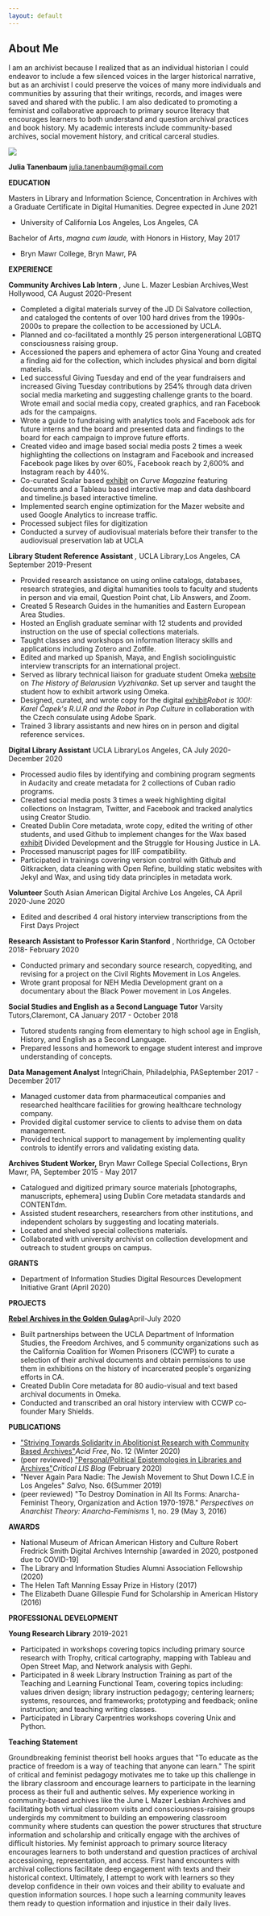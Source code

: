 ```yaml
---
layout: default
---
```


## About Me
I am an archivist because I realized that as an individual historian I could endeavor to include a few silenced voices in the larger historical narrative, but as an archivist I could preserve the voices of many more individuals and communities by assuring that their writings, records, and images were saved and shared with the public. I am also dedicated to promoting a feminist and collaborative approach to primary source literacy that encourages learners to both understand and question archival practices and book history. My academic interests include community-based archives, social movement history, and critical carceral studies.

<img class="profile-picture" src="sherlock.jpg">

**Julia Tanenbaum**
julia.tanenbaum@gmail.com

**EDUCATION**

Masters in Library and Information Science, Concentration in Archives with a Graduate Certificate in Digital Humanities. Degree expected in June 2021

- University of California Los Angeles, Los Angeles, CA

Bachelor of Arts, _magna cum laude,_ with Honors in History, May 2017

- Bryn Mawr College, Bryn Mawr, PA

**EXPERIENCE**

**Community Archives Lab Intern** _,_ June L. Mazer Lesbian Archives,West Hollywood, CA August 2020-Present

- Completed a digital materials survey of the JD Di Salvatore collection, and cataloged the contents of over 100 hard drives from the 1990s-2000s to prepare the collection to be accessioned by UCLA.
- Planned and co-facilitated a monthly 25 person intergenerational LGBTQ consciousness raising group.
- Accessioned the papers and ephemera of actor Gina Young and created a finding aid for the collection, which includes physical and born digital materials.
- Led successful Giving Tuesday and end of the year fundraisers and increased Giving Tuesday contributions by 254% through data driven social media marketing and suggesting challenge grants to the board. Wrote email and social media copy, created graphics, and ran Facebook ads for the campaigns.
- Wrote a guide to fundraising with analytics tools and Facebook ads for future interns and the board and presented data and findings to the board for each campaign to improve future efforts.
- Created video and image based social media posts 2 times a week highlighting the collections on Instagram and Facebook and increased Facebook page likes by over 60%, Facebook reach by 2,600% and Instagram reach by 440%.
- Co-curated Scalar based [exhibit](https://scalar.usc.edu/works/curve-magazine-virtual-exhibit/index) on _Curve Magazine_ featuring documents and a Tableau based interactive map and data dashboard and timeline.js based interactive timeline.
- Implemented search engine optimization for the Mazer website and used Google Analytics to increase traffic.
- Processed subject files for digitization
- Conducted a survey of audiovisual materials before their transfer to the audiovisual preservation lab at UCLA

**Library Student Reference Assistant** _,_ UCLA Library,Los Angeles, CA September 2019-Present

- Provided research assistance on using online catalogs, databases, research strategies, and digital humanities tools to faculty and students in person and via email, Question Point chat, Lib Answers, and Zoom.
- Created 5 Research Guides in the humanities and Eastern European Area Studies.
- Hosted an English graduate seminar with 12 students and provided instruction on the use of special collections materials.
- Taught classes and workshops on information literacy skills and applications including Zotero and Zotfile.
- Edited and marked up Spanish, Maya, and English sociolinguistic interview transcripts for an international project.
- Served as library technical liaison for graduate student Omeka  [website](https://bazlova.humspace.ucla.edu/) on _The History of Belarusian Vyzhivanka_. Set up server and taught the student how to exhibit artwork using Omeka.
- Designed, curated, and wrote copy for the digital [exhibit](https://spark.adobe.com/page/5gFJRQ3hXeYO5/)_Robot is 100!:_ _Karel Čapek&#39;s R.U.R and the Robot in Pop Culture_ in collaboration with the Czech consulate using Adobe Spark.
- Trained 3 library assistants and new hires on in person and digital reference services.

**Digital Library Assistant** UCLA LibraryLos Angeles, CA July 2020-December 2020

- Processed audio files by identifying and combining program segments in Audacity and create metadata for 2 collections of Cuban radio programs.
- Created social media posts 3 times a week highlighting digital collections on Instagram, Twitter, and Facebook and tracked analytics using Creator Studio.
- Created Dublin Core metadata, wrote copy, edited the writing of other students, and used Github to implement changes for the Wax based [exhibit](https://uclalibrary.github.io/lahousing/) Divided Development and the Struggle for Housing Justice in LA.
- Processed manuscript pages for IIIF compatibility.
- Participated in trainings covering version control with Github and Gitkracken, data cleaning with Open Refine, building static websites with Jekyl and Wax, and using tidy data principles in metadata work.

**Volunteer** South Asian American Digital Archive Los Angeles, CA April 2020-June 2020

- Edited and described 4 oral history interview transcriptions from the First Days Project

**Research Assistant to Professor Karin Stanford** , Northridge, CA October 2018- February 2020

- Conducted primary and secondary source research, copyediting, and revising for a project on the Civil Rights Movement in Los Angeles.
- Wrote grant proposal for NEH Media Development grant on a documentary about the Black Power movement in Los Angeles.

**Social Studies and English as a Second Language Tutor** Varsity Tutors,Claremont, CA January 2017 - October 2018

- Tutored students ranging from elementary to high school age in English, History, and English as a Second Language.
- Prepared lessons and homework to engage student interest and improve understanding of concepts.

**Data Management Analyst** IntegriChain, Philadelphia, PASeptember 2017 - December 2017

- Managed customer data from pharmaceutical companies and researched healthcare facilities for growing healthcare technology company.
- Provided digital customer service to clients to advise them on data management.
- Provided technical support to management by implementing quality controls to identify errors and validating existing data.

**Archives Student Worker,** Bryn Mawr College Special Collections, Bryn Mawr, PA, September 2015 - May 2017

- Catalogued and digitized primary source materials [photographs, manuscripts, ephemera] using Dublin Core metadata standards and CONTENTdm.
- Assisted student researchers, researchers from other institutions, and independent scholars by suggesting and locating materials.
- Located and shelved special collections materials.
- Collaborated with university archivist on collection development and outreach to student groups on campus.

**GRANTS**

- Department of Information Studies Digital Resources Development Initiative Grant (April 2020)

**PROJECTS**

[**Rebel Archives in the Golden Gulag**](http://rebelarchives.humspace.ucla.edu/)April-July 2020

- Built partnerships between the UCLA Department of Information Studies, the Freedom Archives, and 5 community organizations such as the California Coalition for Women Prisoners (CCWP) to curate a selection of their archival documents and obtain permissions to use them in exhibitions on the history of incarcerated people&#39;s organizing efforts in CA.
- Created Dublin Core metadata for 80 audio-visual and text based archival documents in Omeka.
- Conducted and transcribed an oral history interview with CCWP co-founder Mary Shields.

**PUBLICATIONS**

- [&quot;Striving Towards Solidarity in Abolitionist Research with Community Based Archives&quot;](https://laacollective.org/work/striving-towards-solidarity-in-abolitionst-research/)_Acid Free_, No. 12 (Winter 2020)
- (peer reviewed) [&quot;Personal/Political Epistemologies in Libraries and Archives&quot;](https://criticaltheoryis.blogspot.com/2020/02/personalpolitical-epistemologies.html)_Critical LIS Blog_ (February 2020)
- &quot;Never Again Para Nadie: The Jewish Movement to Shut Down I.C.E in Los Angeles&quot; _Salvo,_ Nso. 6(Summer 2019)
- (peer reviewed) &quot;To Destroy Domination in All Its Forms: Anarcha-Feminist Theory, Organization and Action 1970-1978.&quot; _Perspectives on Anarchist Theory: Anarcha-Feminisms_ 1, no. 29 (May 3, 2016)

**AWARDS**

- National Museum of African American History and Culture Robert Fredrick Smith Digital Archives Internship [awarded in 2020, postponed due to COVID-19]
- The Library and Information Studies Alumni Association Fellowship (2020)
- The Helen Taft Manning Essay Prize in History (2017)
- The Elizabeth Duane Gillespie Fund for Scholarship in American History (2016)

**PROFESSIONAL DEVELOPMENT**

**Young Research Library** 2019-2021

- Participated in workshops covering topics including primary source research with Trophy, critical cartography, mapping with Tableau and Open Street Map, and Network analysis with Gephi.
- Participated in 8 week Library Instruction Training as part of the Teaching and Learning Functional Team, covering topics including: values driven design; library instruction pedagogy; centering learners; systems, resources, and frameworks; prototyping and feedback; online instruction; and teaching writing classes.
- Participated in Library Carpentries workshops covering Unix and Python.

**Teaching Statement**

Groundbreaking feminist theorist bell hooks argues that &quot;To educate as the practice of freedom is a way of teaching that anyone can learn.&quot; The spirit of critical and feminist pedagogy motivates me to take up this challenge in the library classroom and encourage learners to participate in the learning process as their full and authentic selves. My experience working in community-based archives like the June L Mazer Lesbian Archives and facilitating both virtual classroom visits and consciousness-raising groups undergirds my commitment to building an empowering classroom community where students can question the power structures that structure information and scholarship and critically engage with the archives of difficult histories. My feminist approach to primary source literacy encourages learners to both understand and question practices of archival accessioning, representation, and access. First hand encounters with archival collections facilitate deep engagement with texts and their historical context. Ultimately, I attempt to work with learners so they develop confidence in their own voices and their ability to evaluate and question information sources. I hope such a learning community leaves them ready to question information and injustice in their daily lives.
